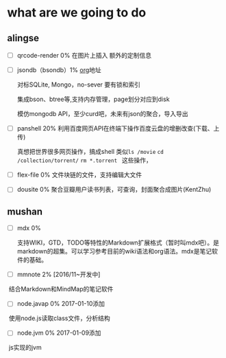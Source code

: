 # what are we going to do

## alingse

- [ ] qrcode-render 0% 在图片上插入 额外的定制信息
  
- [ ] jsondb（bsondb）1% [org](https://github.com/bsondb)地址
  
  对标SQLite, Mongo，no-sever 要有锁和索引
  
  集成bson、btree等,支持内存管理，page划分对应到disk
  
  模仿mongodb API，至少curd吧，未来有json的聚合，导入导出

- [ ] panshell 20% 利用百度网页API在终端下操作百度云盘的增删改查(下载、上传)
  
  真想把世界很多网页操作，搞成shell 类似`ls /movie` `cd /collection/torrent/` `rm *.torrent ` 这些操作，
  
- [ ] flex-file 0% 文件块链的文件，支持编辑大文件

- [ ] dousite 0% 聚合豆瓣用户读书列表，可查询，封面聚合成图片(KentZhu)


## mushan

- [ ] mdx 0%

  支持WIKI，GTD，TODO等特性的Markdown扩展格式（暂时叫mdx吧）。是markdown的超集。可以学习参考目前的wiki语法和org语法。mdx是笔记软件的基础。
  
- [ ] mmnote 2% [2016/11~开发中]

  结合Markdown和MindMap的笔记软件
  
- [ ] node.javap 0% 2017-01-10添加

  使用node.js读取class文件，分析结构
  
- [ ] node.jvm 0% 2017-01-09添加

  js实现的jvm

